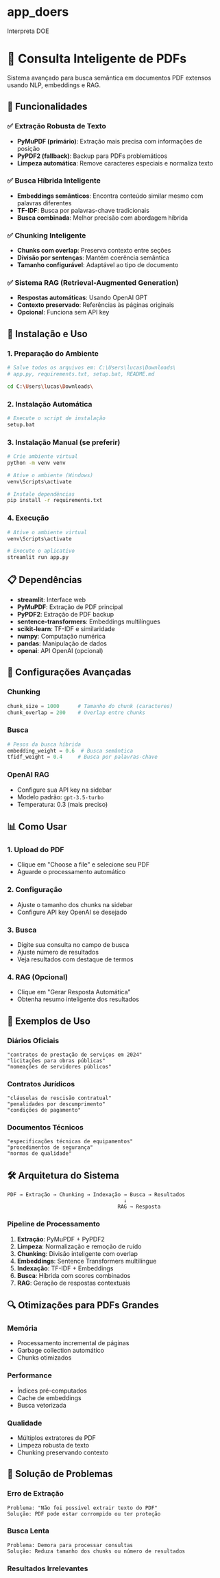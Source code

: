 # app_doers
Interpreta DOE
# 📄 Consulta Inteligente de PDFs

Sistema avançado para busca semântica em documentos PDF extensos usando NLP, embeddings e RAG.

## 🎯 Funcionalidades

### ✅ **Extração Robusta de Texto**
- **PyMuPDF (primário)**: Extração mais precisa com informações de posição
- **PyPDF2 (fallback)**: Backup para PDFs problemáticos
- **Limpeza automática**: Remove caracteres especiais e normaliza texto

### ✅ **Busca Híbrida Inteligente**
- **Embeddings semânticos**: Encontra conteúdo similar mesmo com palavras diferentes
- **TF-IDF**: Busca por palavras-chave tradicionais
- **Busca combinada**: Melhor precisão com abordagem híbrida

### ✅ **Chunking Inteligente**
- **Chunks com overlap**: Preserva contexto entre seções
- **Divisão por sentenças**: Mantém coerência semântica
- **Tamanho configurável**: Adaptável ao tipo de documento

### ✅ **Sistema RAG (Retrieval-Augmented Generation)**
- **Respostas automáticas**: Usando OpenAI GPT
- **Contexto preservado**: Referências às páginas originais
- **Opcional**: Funciona sem API key

## 🚀 Instalação e Uso

### 1. **Preparação do Ambiente**
```bash
# Salve todos os arquivos em: C:\Users\lucas\Downloads\
# app.py, requirements.txt, setup.bat, README.md

cd C:\Users\lucas\Downloads\
```

### 2. **Instalação Automática**
```bash
# Execute o script de instalação
setup.bat
```

### 3. **Instalação Manual** (se preferir)
```bash
# Crie ambiente virtual
python -m venv venv

# Ative o ambiente (Windows)
venv\Scripts\activate

# Instale dependências
pip install -r requirements.txt
```

### 4. **Execução**
```bash
# Ative o ambiente virtual
venv\Scripts\activate

# Execute o aplicativo
streamlit run app.py
```

## 📋 Dependências

- **streamlit**: Interface web
- **PyMuPDF**: Extração de PDF principal
- **PyPDF2**: Extração de PDF backup
- **sentence-transformers**: Embeddings multilíngues
- **scikit-learn**: TF-IDF e similaridade
- **numpy**: Computação numérica
- **pandas**: Manipulação de dados
- **openai**: API OpenAI (opcional)

## 🔧 Configurações Avançadas

### **Chunking**
```python
chunk_size = 1000      # Tamanho do chunk (caracteres)
chunk_overlap = 200    # Overlap entre chunks
```

### **Busca**
```python
# Pesos da busca híbrida
embedding_weight = 0.6  # Busca semântica
tfidf_weight = 0.4     # Busca por palavras-chave
```

### **OpenAI RAG**
- Configure sua API key na sidebar
- Modelo padrão: `gpt-3.5-turbo`
- Temperatura: 0.3 (mais preciso)

## 📊 Como Usar

### 1. **Upload do PDF**
- Clique em "Choose a file" e selecione seu PDF
- Aguarde o processamento automático

### 2. **Configuração**
- Ajuste o tamanho dos chunks na sidebar
- Configure API key OpenAI se desejado

### 3. **Busca**
- Digite sua consulta no campo de busca
- Ajuste número de resultados
- Veja resultados com destaque de termos

### 4. **RAG (Opcional)**
- Clique em "Gerar Resposta Automática"
- Obtenha resumo inteligente dos resultados

## 🎯 Exemplos de Uso

### **Diários Oficiais**
```
"contratos de prestação de serviços em 2024"
"licitações para obras públicas"
"nomeações de servidores públicos"
```

### **Contratos Jurídicos**
```
"cláusulas de rescisão contratual"
"penalidades por descumprimento"
"condições de pagamento"
```

### **Documentos Técnicos**
```
"especificações técnicas de equipamentos"
"procedimentos de segurança"
"normas de qualidade"
```

## 🛠️ Arquitetura do Sistema

```
PDF → Extração → Chunking → Indexação → Busca → Resultados
                                      ↓
                                    RAG → Resposta
```

### **Pipeline de Processamento**
1. **Extração**: PyMuPDF + PyPDF2
2. **Limpeza**: Normalização e remoção de ruído
3. **Chunking**: Divisão inteligente com overlap
4. **Embeddings**: Sentence Transformers multilíngue
5. **Indexação**: TF-IDF + Embeddings
6. **Busca**: Híbrida com scores combinados
7. **RAG**: Geração de respostas contextuais

## 🔍 Otimizações para PDFs Grandes

### **Memória**
- Processamento incremental de páginas
- Garbage collection automático
- Chunks otimizados

### **Performance**
- Índices pré-computados
- Cache de embeddings
- Busca vetorizada

### **Qualidade**
- Múltiplos extratores de PDF
- Limpeza robusta de texto
- Chunking preservando contexto

## 🚨 Solução de Problemas

### **Erro de Extração**
```
Problema: "Não foi possível extrair texto do PDF"
Solução: PDF pode estar corrompido ou ter proteção
```

### **Busca Lenta**
```
Problema: Demora para processar consultas
Solução: Reduza tamanho dos chunks ou número de resultados
```

### **Resultados Irrelevantes**

